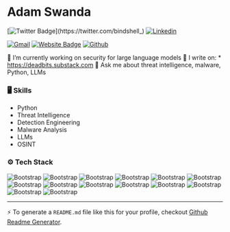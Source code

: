 # Adam Swanda

[![Twitter Badge](https://img.shields.io/badge/-Twitter-1da1f2?labelColor=1da1f2&logo=twitter&logoColor=white&link=https://twitter.com/bindshell_)](https://twitter.com/bindshell_)
[![Linkedin](https://img.shields.io/badge/-LinkedIn-blue?style=flat&logo=Linkedin&logoColor=white)](https://www.linkedin.com/in/adamswanda/)

[![Gmail](https://img.shields.io/badge/-Gmail-c14438?style=flat&logo=Gmail&logoColor=white)](mailto:adam@deadbits.org)
[![Website Badge](https://img.shields.io/badge/-Website-c14438?style=flat&logo=Google-Chrome&logoColor=white&link=https://www.deadbits.org)](https://www.deadbits.org)
[![Github](https://img.shields.io/github/followers/deadbits?label=Follow&style=social)](https://github.com/deadbits)

🔭 I’m currently working on security for large language models
📝 I write on:
    * https://deadbits.substack.com
💬 Ask me about threat intelligence, malware, Python, LLMs


### 🖥 Skills

- Python
- Threat Intelligence
- Detection Engineering
- Malware Analysis
- LLMs
- OSINT

### ⚙️ Tech Stack

![Bootstrap](https://img.shields.io/badge/-Python-05122A?style=flat-square&logo=Python&color=353535) ![Bootstrap](https://img.shields.io/badge/-Docker-05122A?style=flat-square&logo=Docker&color=353535) ![Bootstrap](https://img.shields.io/badge/-Kubernetes-05122A?style=flat-square&logo=Kubernetes&color=353535) ![Bootstrap](https://img.shields.io/badge/-TensorFlow-05122A?style=flat-square&logo=TensorFlow&color=353535) ![Bootstrap](https://img.shields.io/badge/-PyTorch-05122A?style=flat-square&logo=PyTorch&color=353535) ![Bootstrap](https://img.shields.io/badge/-Scikit%20Learn-05122A?style=flat-square&logo=Scikit-Learn&color=353535) ![Bootstrap](https://img.shields.io/badge/-MongoDB-05122A?style=flat-square&logo=MongoDB&color=353535) ![Bootstrap](https://img.shields.io/badge/-MySQL-05122A?style=flat-square&logo=MySQL&color=353535) ![Bootstrap](https://img.shields.io/badge/-PostgreSQL-05122A?style=flat-square&logo=PostgreSQL&color=353535) ![Bootstrap](https://img.shields.io/badge/-Pandas-05122A?style=flat-square&logo=Pandas&color=353535) ![Bootstrap](https://img.shields.io/badge/-Numpy-05122A?style=flat-square&logo=Numpy&color=353535) ![Bootstrap](https://img.shields.io/badge/-Flask-05122A?style=flat-square&logo=Flask&color=353535) ![Bootstrap](https://img.shields.io/badge/-Django-05122A?style=flat-square&logo=Django&color=353535) ![Bootstrap](https://img.shields.io/badge/-Visual%20Studio%20Code-05122A?style=flat-square&logo=Visual-Studio-Code&color=353535)


---
:zap: To generate a `README.md` file like this for your profile, checkout [Github Readme Generator](https://hejazizo-github-profile-readme-srcstreamlit-app-i6skm7.streamlit.app/).
